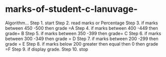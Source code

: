 # marks-of-student-c-lanuvage-
Algorithm… Step 1. start Step 2.  read marks or Percentage Step 3.  if marks between 450 -500 then grade =A Step 4.  if marks between 400 -449 then grade= B Step 5.  if marks between 350 -399 then grade= C Step 6.  if marks between 300 -349 then grade = D Step 7.  if marks between 200 -299 then grade = E Step 8.  if marks below 200 greater then equal then 0 then grade =F Step 9. if display grade. Step 10.  stop

